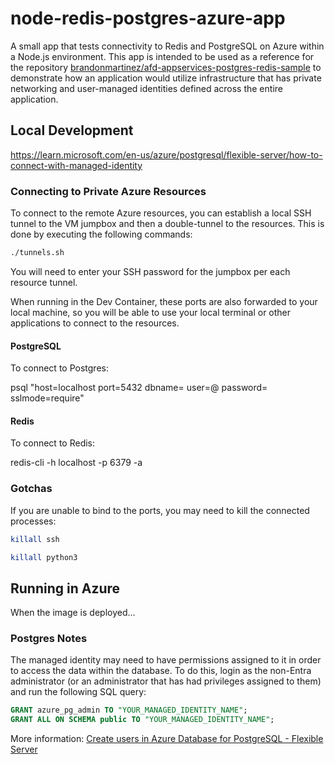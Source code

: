 # node-redis-postgres-azure-app

A small app that tests connectivity to Redis and PostgreSQL on Azure within a
Node.js environment. This app is intended to be used as a reference for the
repository
[brandonmartinez/afd-appservices-postgres-redis-sample](https://github.com/brandonmartinez/afd-appservices-postgres-redis-sample)
to demonstrate how an application would utilize infrastructure that has private
networking and user-managed identities defined across the entire application.

## Local Development

https://learn.microsoft.com/en-us/azure/postgresql/flexible-server/how-to-connect-with-managed-identity

### Connecting to Private Azure Resources

To connect to the remote Azure resources, you can establish a local SSH tunnel
to the VM jumpbox and then a double-tunnel to the resources. This is done by
executing the following commands:

```sh
./tunnels.sh
```

You will need to enter your SSH password for the jumpbox per each resource
tunnel.

When running in the Dev Container, these ports are also forwarded to your local
machine, so you will be able to use your local terminal or other applications to
connect to the resources.

#### PostgreSQL

To connect to Postgres:

psql "host=localhost port=5432 dbname=<database-name>
user=<your-postgresql-server-username>@<your-postgresql-server-name>
password=<your-password-for-the-database> sslmode=require"

#### Redis

To connect to Redis:

redis-cli -h localhost -p 6379 -a <your-redis-password>

### Gotchas

If you are unable to bind to the ports, you may need to kill the connected
processes:

```sh
killall ssh

killall python3
```

## Running in Azure

When the image is deployed…

### Postgres Notes

The managed identity may need to have permissions assigned to it in order to
access the data within the database. To do this, login as the non-Entra
administrator (or an administrator that has had privileges assigned to them) and
run the following SQL query:

```sql
GRANT azure_pg_admin TO "YOUR_MANAGED_IDENTITY_NAME";
GRANT ALL ON SCHEMA public TO "YOUR_MANAGED_IDENTITY_NAME";
```

More information:
[Create users in Azure Database for PostgreSQL - Flexible Server](https://learn.microsoft.com/en-us/azure/postgresql/flexible-server/how-to-create-users)
